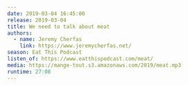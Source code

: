 ```yaml
---
date: 2019-03-04 16:45:00
release: 2019-03-04
title: We need to talk about meat
authors:
  - name: Jeremy Cherfas
    link: https://www.jeremycherfas.net/
season: Eat This Podcast
listen_of: https://www.eatthispodcast.com/meat/
media: https://mange-tout.s3.amazonaws.com/2019/meat.mp3
runtime: 27:08
---
```

